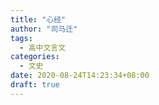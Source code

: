 ```yaml
---
title: "心经"
author: "司马迁"
tags:
  - 高中文言文
categories: 
  - 文史
date: 2020-08-24T14:23:34+08:00
draft: true
---
```


